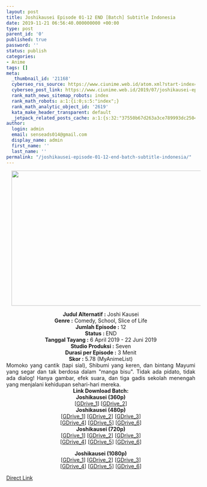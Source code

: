 ```yaml
---
layout: post
title: Joshikausei Episode 01-12 END [Batch] Subtitle Indonesia
date: 2019-11-21 06:56:40.000000000 +00:00
type: post
parent_id: '0'
published: true
password: ''
status: publish
categories:
- Anime
tags: []
meta:
  _thumbnail_id: '21168'
  cyberseo_rss_source: https://www.ciunime.web.id/atom.xml?start-index=1651&max-results=150
  cyberseo_post_link: https://www.ciunime.web.id/2019/07/joshikausei-episode-01-12-end-batch.html
  rank_math_news_sitemap_robots: index
  rank_math_robots: a:1:{i:0;s:5:"index";}
  rank_math_analytic_object_id: '2619'
  kata_make_header_transparent: default
  _jetpack_related_posts_cache: a:1:{s:32:"37550b67d263a3ce789993dc25046c5f";a:2:{s:7:"expires";i:1649877237;s:7:"payload";a:0:{}}}
author:
  login: admin
  email: senseads014@gmail.com
  display_name: admin
  first_name: ''
  last_name: ''
permalink: "/joshikausei-episode-01-12-end-batch-subtitle-indonesia/"
---
```

<div class="separator" style="clear: both; text-align: center;"><a href="https://1.bp.blogspot.com/-e22CWIpZE5U/XR82r8INeFI/AAAAAAAAbAE/eMIjyqGrkDgeIvCo_3coIULjMFyticpYgCLcBGAs/s1600/Joshikausei.jpg" imageanchor="1" style="margin-left: 1em; margin-right: 1em;"><img border="0" data-original-height="720" data-original-width="1280" height="360" src="{{ site.baseurl }}/assets/2019/11/Joshikausei.jpg" width="640" /></a></div>
<p>
<div style="text-align: center;"><b>Judul</b><b><b> Alternatif</b> :</b> Joshi Kausei</div>
<div style="text-align: center;"><b><b>Genre :</b></b> Comedy, School, Slice of Life</div>
<div style="text-align: center;"><b>Jumlah Episode :</b> 12<br /><b>Status :&nbsp;</b>END<br /><b>Tanggal Tayang :</b> 6 April 2019 - 22 Juni 2019<br /><b>Studio Produksi :</b> Seven<br /><b>Durasi per Episode :</b> 3 Menit</div>
<div style="text-align: center;"><b>Skor :</b> 5.78 (MyAnimeList)</div>
<div style="text-align: center;"></div>
<div style="text-align: justify;">Momoko yang cantik (tapi sial), Shibumi yang keren, dan bintang Mayumi yang segar dan tak berdosa dalam "manga bisu". Tidak ada pidato, tidak ada dialog! Hanya gambar, efek suara, dan tiga gadis sekolah menengah yang menjalani kehidupan sehari-hari mereka.</div>
<div style="text-align: justify;"></div>
<div style="text-align: justify;"></div>
<div style="text-align: center;"><b>Link Download Batch:</b></div>
<div style="text-align: center;">
<div style="text-align: center;"><b>Joshikausei (360p)</b></div>
</div>
<div style="text-align: center;">[<a href="https://drive.google.com/uc?id=1eWczpob3k6tV1oqTDxGaH13JuLXwaGTB" target="_blank" rel="noopener">GDrive_1</a>] [<a href="https://drive.google.com/uc?id=1Ylr6oQ7JUdzp2yk_wQjUNeuFGc3yOFjO" target="_blank" rel="noopener">GDrive_2</a>]</div>
<div style="text-align: center;"></div>
<div style="text-align: center;"><b>Joshikausei (480p)</b><br />[<a href="https://drive.google.com/uc?id=1BIlfeiTOkmYZRxkblIVHiCn3sLM4L8cf" target="_blank" rel="noopener">GDrive_1</a>] [<a href="https://drive.google.com/uc?id=1c-oNhBTwokulyivQrceKzSFL79GoGiCQ" target="_blank" rel="noopener">GDrive_2</a>] [<a href="https://drive.google.com/uc?id=1UbNb6umMR7rduTCharXHqlB8ZTWpIjFe" target="_blank" rel="noopener">GDrive_3</a>]<br />[<a href="https://drive.google.com/uc?id=17dFou-hyR4XfjyQEWfDqigSvQZ7VEWuP" target="_blank" rel="noopener">GDrive_4</a>] [<a href="https://drive.google.com/uc?id=1ymxZ0hyP2FXaPMU44MTpFIYLf9qwNrc5" target="_blank" rel="noopener">GDrive_5</a>] [<a href="https://drive.google.com/uc?id=1M7y7kh-_0OYwGqozmIHtftCW0KnYswQk" target="_blank" rel="noopener">GDrive_6</a>]</div>
<div style="text-align: center;"><b>Joshikausei (720p)</b><br />[<a href="https://drive.google.com/uc?id=1RpuloUZ6v2ExmTimrFmi5jX3cI1xSy-h" target="_blank" rel="noopener">GDrive_1</a>] [<a href="https://drive.google.com/uc?id=1B1ixoF05W8yFLRCPfbfNujCBOHnfzaKb" target="_blank" rel="noopener">GDrive_2</a>] [<a href="https://drive.google.com/uc?id=1hpopC-i6c54xgeFWWL9NTBxE7dGc9eI_" target="_blank" rel="noopener">GDrive_3</a>]<br />[<a href="https://drive.google.com/uc?id=1iEUoiIHKGls9gVIcknb7SSD4GfEpPXdo" target="_blank" rel="noopener">GDrive_4</a>] [<a href="https://drive.google.com/uc?id=1873bahiwVqS0r_222y6tE2MndOc2Fh4X" target="_blank" rel="noopener">GDrive_5</a>] [<a href="https://drive.google.com/uc?id=1d90HSMhk8yCYvhvstNMvfWO3hS_9x6d7" target="_blank" rel="noopener">GDrive_6</a>]</p>
<p><b>Joshikausei (1080p)</b><br />[<a href="https://drive.google.com/uc?id=1n7HyiacutGnMiHFA0QzFf10gGI_LbKJX" target="_blank" rel="noopener">GDrive_1</a>] [<a href="https://drive.google.com/uc?id=1NfTZoWJQqfmSDc39Hn2y3lhcpNUNZeFx" target="_blank" rel="noopener">GDrive_2</a>] [<a href="https://drive.google.com/uc?id=1KjTuC8Cdl7fmQuMnyiI1VI1OEAm0Ramn" target="_blank" rel="noopener">GDrive_3</a>]<br />[<a href="https://drive.google.com/uc?id=1naqJrEkcptqqJ7IlP_ouDNkE6wEbrrT2" target="_blank" rel="noopener">GDrive_4</a>] [<a href="https://drive.google.com/uc?id=1N6k5pDqt2_qEs8ePu3VvPeU-6BqbjBix" target="_blank" rel="noopener">GDrive_5</a>] [<a href="https://drive.google.com/uc?id=1kHkdszjWooUbxGVySE2GD76N5eGZ2urn" target="_blank" rel="noopener">GDrive_6</a>]</div>
<link rel="stylesheet" href="https://cdnjs.cloudflare.com/ajax/libs/font-awesome/4.7.0/css/font-awesome.min.css" />
<div class="divbtn"> <a href="https://handymansurrender.com/fihup8buzv?key=94550f7ce39444073321dde3b8782f97" class="btn"><i class="fa fa-download"></i> Direct Link</a> </div>

